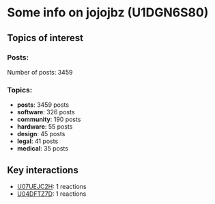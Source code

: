 # Some info on jojojbz (U1DGN6S80)


## Topics of interest

### Posts: 

Number of posts: 3459

### Topics:

* __posts__: 3459 posts
* __software__: 326 posts
* __community__: 190 posts
* __hardware__: 55 posts
* __design__: 45 posts
* __legal__: 41 posts
* __medical__: 35 posts

## Key interactions 

* [U07UEJC2H](./U07UEJC2H.md): 1 reactions
* [U04DFTZ7D](./U04DFTZ7D.md): 1 reactions
